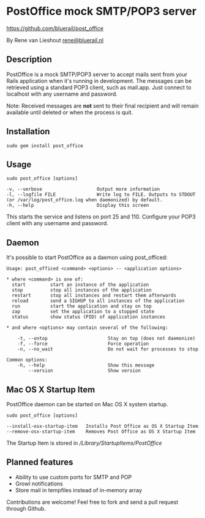 PostOffice mock SMTP/POP3 server
================================

https://github.com/bluerail/post_office

By Rene van Lieshout <rene@bluerail.nl>

Description
-----------

PostOffice is a mock SMTP/POP3 server to accept mails sent from your Rails application when it's running in development. The messages can be retrieved using a standard POP3 client, such as mail.app. Just connect to localhost with any username and password.

Note: Received messages are **not** sent to their final recipient and will remain available until deleted or when the process is quit.

Installation
------------

    sudo gem install post_office

Usage
-----

    sudo post_office [options]
    
    -v, --verbose                    Output more information
    -l, --logfile FILE               Write log to FILE. Outputs to STDOUT (or /var/log/post_office.log when daemonized) by default.
    -h, --help                       Display this screen

This starts the service and listens on port 25 and 110. Configure your POP3 client with any username and password.

Daemon
------

It's possible to start PostOffice as a daemon using post_officed:

    Usage: post_officed <command> <options> -- <application options>

    * where <command> is one of:
      start         start an instance of the application
      stop          stop all instances of the application
      restart       stop all instances and restart them afterwards
      reload        send a SIGHUP to all instances of the application
      run           start the application and stay on top
      zap           set the application to a stopped state
      status        show status (PID) of application instances

    * and where <options> may contain several of the following:

        -t, --ontop                      Stay on top (does not daemonize)
        -f, --force                      Force operation
        -n, --no_wait                    Do not wait for processes to stop

    Common options:
        -h, --help                       Show this message
            --version                    Show version

Mac OS X Startup Item
---------------------

PostOffice daemon can be started on Mac OS X system startup.

    sudo post_office [options]

    --install-osx-startup-item   Installs Post Office as OS X Startup Item
    --remove-osx-startup-item    Removes Post Office as OS X Startup Item

The Startup Item is stored in */Library/StartupItems/PostOffice*

Planned features
----------------

* Ability to use custom ports for SMTP and POP
* Growl notifications
* Store mail in tempfiles instead of in-memory array

Contributions are welcome! Feel free to fork and send a pull request through Github.
